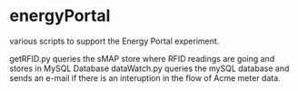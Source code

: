 energyPortal
============

various scripts to support the Energy Portal experiment.

getRFID.py     queries the sMAP store where RFID readings are going and stores in MySQL Database
dataWatch.py   queries the mySQL database and sends an e-mail if there is an interuption in the flow of Acme meter data.
